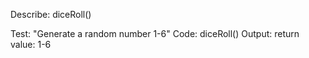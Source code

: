 Describe: diceRoll()

Test: "Generate a random number 1-6"
Code: diceRoll()
Output: return value: 1-6

